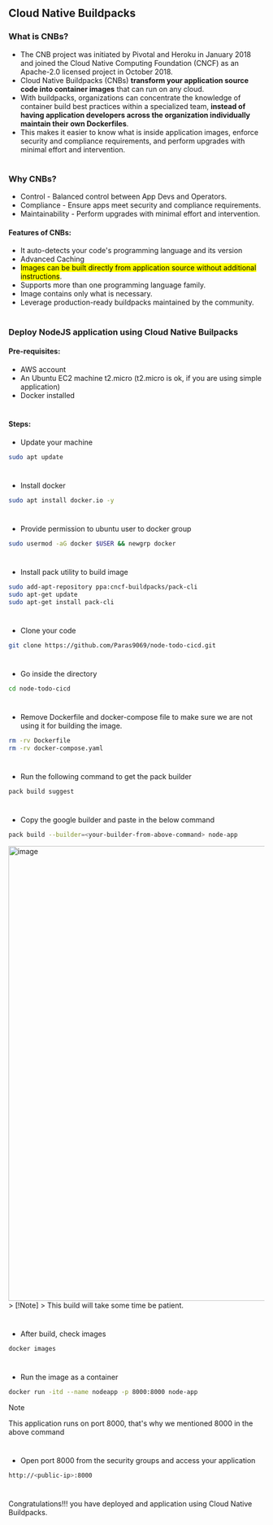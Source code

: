 ## Cloud Native Buildpacks

### What is CNBs?
- The CNB project was initiated by Pivotal and Heroku in January 2018 and joined the Cloud Native Computing Foundation (CNCF) as an Apache-2.0 licensed project in October 2018.
- Cloud Native Buildpacks (CNBs) **transform your application source code into container images** that can run on any cloud.
- With buildpacks, organizations can concentrate the knowledge of container build best practices within a specialized team, **instead of having application developers across the organization individually maintain their own Dockerfiles**.
- This makes it easier to know what is inside application images, enforce security and compliance requirements, and perform upgrades with minimal effort and intervention.

#
### Why CNBs?
- Control - Balanced control between App Devs and Operators.
- Compliance - Ensure apps meet security and compliance requirements.
- Maintainability - Perform upgrades with minimal effort and intervention.

#### Features of CNBs:
- It auto-detects your code's programming language and its version
- Advanced Caching
- <mark>Images can be built directly from application source without additional instructions</mark>.
- Supports more than one programming language family.
- Image contains only what is necessary.
- Leverage production-ready buildpacks maintained by the community.

#
### Deploy NodeJS application using Cloud Native Builpacks

#### Pre-requisites:

- AWS account
- An Ubuntu EC2 machine t2.micro (t2.micro is ok, if you are using simple application)
- Docker installed

#
#### Steps:
- Update your machine
```bash
sudo apt update
```
#
- Install docker
```bash
sudo apt install docker.io -y
```
#
- Provide permission to ubuntu user to docker group
```bash
sudo usermod -aG docker $USER && newgrp docker
```
#
- Install pack utility to build image
```bash
sudo add-apt-repository ppa:cncf-buildpacks/pack-cli
sudo apt-get update
sudo apt-get install pack-cli
```
#
- Clone your code
```bash
git clone https://github.com/Paras9069/node-todo-cicd.git
```
#
- Go inside the directory
```bash
cd node-todo-cicd
```
#
- Remove Dockerfile and docker-compose file to make sure we are not using it for building the image.
```bash
rm -rv Dockerfile
rm -rv docker-compose.yaml
```
#
- Run the following command to get the pack builder
```bash
pack build suggest
```
#
- Copy the google builder and paste in the below command
```bash
pack build --builder=<your-builder-from-above-command> node-app
```
<img width="894" alt="image" src="https://github.com/user-attachments/assets/33e00d6d-0a98-4e16-9783-e07b7a155459">
> [!Note]
> This build will take some time be patient.

#
- After build, check images
```bash
docker images
```
#
- Run the image as a container
```bash
docker run -itd --name nodeapp -p 8000:8000 node-app
```
> [!Note]
> This application runs on port 8000, that's why we mentioned 8000 in the above command
#
- Open port 8000 from the security groups and access your application
```bash
http://<public-ip>:8000
```
#
Congratulations!!! you have deployed and application using Cloud Native Buildpacks.
